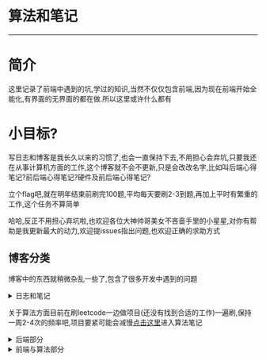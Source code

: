 # 算法和笔记
---
# 简介

这里记录了前端中遇到的坑,学过的知识,当然不仅仅包含前端,因为现在前端开始全能化,有界面的无界面的都在做.所以这里或许什么都有

# 小目标?

写日志和博客是我长久以来的习惯了,也会一直保持下去,不用担心会弃坑,只要我还在从事计算机方面的工作,这个博客就不会不更新,只是会改改名字,比如叫后端心得笔记?前后端心得笔记?硬件及前后端心得笔记?

立个flag吧,就在明年结束前刷完100题,平均每天要刷2-3到题,再加上平时有繁重的工作,这个任务不算简单

哈哈,反正不用担心弃坑啦,也欢迎各位大神帅哥美女不吝啬手里的小星星,对你有帮助是我更新最大的动力,欢迎提issues指出问题,也欢迎正确的求助方式

## 博客分类

博客中的东西就稍微杂乱一些了,包含了很多开发中遇到的问题

<details>

<summary>日志和笔记</summary>

学而不思则罔,思而不学则怠,学的越多越深刻感受到这句话的重要性,这里记录日常开发中遇到的坑,时不时会打开看看

</details>

关于算法方面目前在刷leetcode一边做项目(还没有找到合适的工作)一遍刷,保持一周2-4次的频率吧,项目要紧可能会减慢[点击这里](https://github.com/moshuying/AlgorithmAndBlog/tree/master/blog/leetcode)进入算法笔记

<details>

<summary>后端部分</summary>

因为个人比较偏好liunx系统做一些操作,命令行是个很好用的东西,所以也会有liunx的一些笔记,不过研究的比较浅[点击这里](https://github.com/moshuying/AlgorithmAndBlog/tree/master/blog/liunx)进入liunx笔记

后端目前对python和php以及nodejs较为熟悉,php很久没有使用了,可能会渐渐废弃,目前用nodejs稍多一点
还有一些开源框架的使用心得包含一些框架的bug呀,深坑之类的可以去看我的博客,也可以直接搜索目录,大多数bug都能百度到不过有的bug情况特殊,不仅报错信息冗长复杂,百度也很难以解决,这里对我遇到的一些bug进行了详细的记录同时也记下了很多解决方法,有的博客对文章名字长度有限制,可以看看这里的记录
</details>

<details>
<summary>前端与算法部分</summary>

数据结构三分学,七分练,重在自己实现做了,但是我个人更同意一个观点,如果是有目的的刷,第一遍尽量先看别人的题解,了解了别人的方法,你才能更加快速的进步,很多时候知道有这个方法比自己摸索出这个办法更有价值,就算是去探索知识的边界,也要了解了很多事情才能去探索,做算法也是这个道理,站在前人的肩膀上走更远,才是我们的目标

已完成的题目列表

[查看所有已完成题目列表](https://github.com/moshuying/AlgorithmAndBlog/tree/master/blog/leetcode)

| 题目| 难度 | 标签 |
| --- | --- | --- |
| [1. 两数之和](https://github.com/moshuying/AlgorithmAndBlog/blob/master/blog/leetcode/%E5%89%8D%E7%AB%AF%E4%B8%8E%E7%AE%97%E6%B3%95%20leetcode%201.%20%E4%B8%A4%E6%95%B0%E4%B9%8B%E5%92%8C.md) |  **简单** | **数组** |
| [7. 整数反转](https://github.com/moshuying/AlgorithmAndBlog/blob/master/blog/leetcode/%E5%89%8D%E7%AB%AF%E4%B8%8E%E7%AE%97%E6%B3%95%20leetcode%207.%20%E6%95%B4%E6%95%B0%E5%8F%8D%E8%BD%AC.md) | **简单** | **数组** |
| [26. 删除排序数组中的重复项](https://github.com/moshuying/AlgorithmAndBlog/blob/master/blog/leetcode/%E5%89%8D%E7%AB%AF%E4%B8%8E%E7%AE%97%E6%B3%95%20leetcode%2026.%20%E5%88%A0%E9%99%A4%E6%8E%92%E5%BA%8F%E6%95%B0%E7%BB%84%E4%B8%AD%E7%9A%84%E9%87%8D%E5%A4%8D%E9%A1%B9.md) | **简单** | **数组** |


</details>


